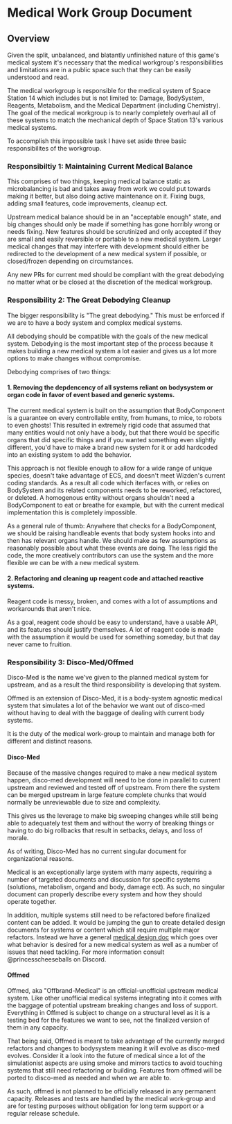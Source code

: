 # Medical Work Group Document

## Overview
Given the split, unbalanced, and blatantly unfinished nature of this game's medical system it's necessary that the medical workgroup's responsibilities and limitations are in a public space such that they can be easily understood and read.

The medical workgroup is responsible for the medical system of Space Station 14 which includes but is not limited to: Damage, BodySystem, Reagents, Metabolism, and the Medical Department (including Chemistry). The goal of the medical workgroup is to nearly completely overhaul all of these systems to match the mechanical depth of Space Station 13's various medical systems.

To accomplish this impossible task I have set aside three basic responsibilites of the workgroup.

### Responsibiltiy 1: Maintaining Current Medical Balance

This comprises of two things, keeping medical balance static as microbalancing is bad and takes away from work we could put towards making it better, but also doing active maintenance on it. Fixing bugs, adding small features, code improvements, cleanup ect. 

Upstream medical balance should be in an "acceptable enough" state, and big changes should only be made if something has gone horribly wrong or needs fixing. New features should be scrutinized and only accepted if they are small and easily reversible or portable to a new medical system. Larger medical changes that may interfere with development should either be redirected to the development of a new medical system if possible, or closed/frozen depending on circumstances. 

Any new PRs for current med should be compliant with the great debodying no matter what or be closed at the discretion of the medical workgroup.

### Responsibility 2: The Great Debodying Cleanup

The bigger responsibility is "The great debodying." This must be enforced if we are to have a body system and complex medical systems.

All debodying should be compatible with the goals of the new medical system. Debodying is the most important step of the process because it makes building a new medical system a lot easier and gives us a lot more options to make changes without compromise.

Debodying comprises of two things:

#### 1. Removing the depdencency of all systems reliant on bodysystem or organ code in favor of event based and generic systems.
The current medical system is built on the assumption that BodyComponent is a guarantee on every controllable entity, from humans, to mice, to robots to even ghosts! This resulted in extremely rigid code that assumed that many entities would not only have a body, but that there would be specific organs that did specific things and if you wanted something even slightly different, you'd have to make a brand new system for it or add hardcoded into an existing system to add the behavior. 

This approach is not flexible enough to allow for a wide range of unique species, doesn't take advantage of ECS, and doesn't meet Wizden's current coding standards. As a result all code which iterfaces with, or relies on BodySystem and its related components needs to be reworked, refactored, or deleted. A homogenous entity without organs shouldn't need a BodyComponent to eat or breathe for example, but with the current medical implementation this is completely impossible. 

As a general rule of thumb: Anywhere that checks for a BodyComponent, we should be raising handleable events that body system hooks into and then has relevant organs handle. We should make as few assumptions as reasonably possible about what these events are doing. The less rigid the code, the more creatively contributors can use the system and the more flexible we can be with a new medical system. 

#### 2. Refactoring and cleaning up reagent code and attached reactive systems.
Reagent code is messy, broken, and comes with a lot of assumptions and workarounds that aren't nice.

As a goal, reagent code should be easy to understand, have a usable API, and its features should justify themselves. A lot of reagent code is made with the assumption it would be used for something someday, but that day never came to fruition. 

### Responsibility 3: Disco-Med/Offmed

Disco-Med is the name we've given to the planned medical system for upstream, and as a result the third responsibility is developing that system.

Offmed is an extension of Disco-Med, it is a body-system agnostic medical system that simulates a lot of the behavior we want out of disco-med without having to deal with the baggage of dealing with current body systems. 

It is the duty of the medical work-group to maintain and manage both for different and distinct reasons. 

#### Disco-Med

Because of the massive changes required to make a new medical system happen, disco-med development will need to be done in parallel to current upstream and reviewed and tested off of upstream. From there the system can be merged upstream in large feature complete chunks that would normally be unreviewable due to size and complexity. 

This gives us the leverage to make big sweeping changes while still being able to adequately test them and without the worry of breaking things or having to do big rollbacks that result in setbacks, delays, and loss of morale. 

As of writing, Disco-Med has no current singular document for organizational reasons. 

Medical is an exceptionally large system with many aspects, requiring a number of targeted documents and discussion for specific systems (solutions, metabolism, organd and body, damage ect). As such, no singular document can properly describe every system and how they should operate together.

In addition, multiple systems still need to be refactored before finalized content can be added. It would be jumping the gun to create detailed design documents for systems or content which still require multiple major refactors. Instead we have a general [medical design doc](../medical.md) which goes over what behavior is desired for a new medical system as well as a number of issues that need tackling. For more information consult @princesscheeseballs on Discord. 

#### Offmed

Offmed, aka "Offbrand-Medical" is an official-unofficial upstream medical system. Like other unofficial medical systems integrating into it comes with the baggage of potential upstream breaking changes and loss of support. Everything in Offmed is subject to change on a structural level as it is a testing bed for the features we want to see, not the finalized version of them in any capacity.

That being said, Offmed is meant to take advantage of the currently merged refactors and changes to bodysystem meaning it will evolve as disco-med evolves. Consider it a look into the future of medical since a lot of the simulationist aspects are using smoke and mirrors tactics to avoid touching systems that still need refactoring or building. Features from offmed will be ported to disco-med as needed and when we are able to. 

As such, offmed is not planned to be officially released in any permanent capacity. Releases and tests are handled by the medical work-group and are for testing purposes without obligation for long term support or a regular release schedule. 
